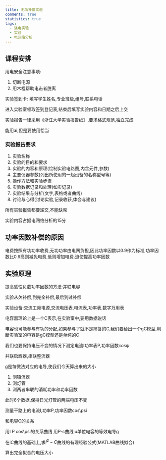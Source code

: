 ```yaml
---
title: 无功补偿实验
comments: true
statistics: true
tags:
  - 强电实验
  - 实验
  - 电网络分析
---
```

## 课程安排

用电安全注意事项:
1. 切断电源
2. 用木棍帮助电击者脱离

实验签到卡:
填写学生姓名,专业班级,组号,联系电话

进入实验室领取签到登记表,结束后填写实验内容和日期之后上交


实验报告一律采用《浙江大学实验报告纸》,要求格式规范,独立完成

能用ai,但是要使用恰当

### 实验报告要求
1. 实验名称
2. 实验的目的和要求
3. 实验的内容和原理(绘制实验电路图,内含元件,参数)
4. 主要仪器参数(列出所使用的一起设备的名称型号等)
5. 操作方法和实验步骤
6. 实验数据记录和处理(如实记录)
7. 实验结果与分析(文字,表格或者曲线)
8. 讨论与心得(讨论实验,记录收获,体会与建议)

所有实验报告都要递交,不能缺席

实验内容占据电网络分析的15分

## 功率因数补偿的原因

电费按照有功功率收费,无功功率由电网负担,因此功率因数以0.9作为标准,功率因数比0.9高则减免电费,低则增加电费.迫使提高功率因数

## 实验原理

提高感性负载功率因数的方法:并联电容

实验从欠补偿,到完全补偿,最后到过补偿

实验设备:交流工频电源,交流电压表,电流表,功率表,数字万用表

电容器理论上是一个C表示,在实验室中,要用数据说话

电容也可能参与有功的分配,如果参与了就不是简答的C,我们要给出一个gC模型,判断实验室的电容是gC模型还是单纯的C

我们也要保持电压不变的情况下测定电流I功率表P,功率因数$cos\psi$

并联启辉器,串联整流器

g是每微法对应的电导,使我们今天算出来的大小

1. 测镇流器
2. 测灯管
3. 测两者串联的消耗功率和功率因数

此时6个数据,保持日光灯管的两端电压不变

测量干路上的电流I,功率P,功率因数cos\psi

和电容C的关系

用I P cos\psi的关系曲线
用P-c曲线iu单位电容的等效电导g

在IC曲线的基础上,求$I^2 -C$曲线的有理经验公式(MATLAB曲线拟合)

算出完全拟合的电压大小

